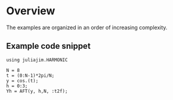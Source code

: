 # Overview

The examples are organized in an order of increasing complexity.

## Example code snippet
```@example
using juliajim.HARMONIC

N = 8
t = (0:N-1)*2pi/N;
y = cos.(t);
h = 0:3;
Yh = AFT(y, h,N, :t2f);
```
